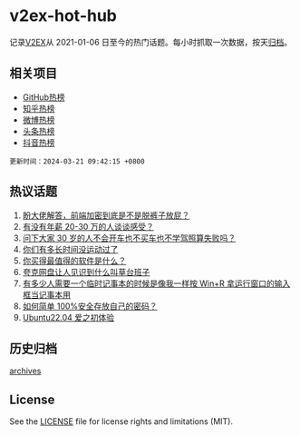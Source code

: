 # v2ex-hot-hub

 记录[V2EX](https://www.v2ex.com/)从 2021-01-06 日至今的热门话题。每小时抓取一次数据，按天[归档](archives)。
 
 ## 相关项目

- [GitHub热榜](https://github.com/lonnyzhang423/github-hot-hub)
- [知乎热榜](https://github.com/lonnyzhang423/zhihu-hot-hub)
- [微博热榜](https://github.com/lonnyzhang423/weibo-hot-hub)
- [头条热榜](https://github.com/lonnyzhang423/toutiao-hot-hub)
- [抖音热榜](https://github.com/lonnyzhang423/douyin-hot-hub)


 `更新时间：2024-03-21 09:42:15 +0800`

## 热议话题

1. [盼大佬解答，前端加密到底是不是脱裤子放屁？](https://www.v2ex.com/t/1025454)
1. [有没有年薪 20-30 万的人谈谈感受？](https://www.v2ex.com/t/1025322)
1. [问下大家 30 岁的人不会开车也不买车也不学驾照算失败吗？](https://www.v2ex.com/t/1025457)
1. [你们有多长时间没运动过了](https://www.v2ex.com/t/1025312)
1. [你买得最值得的软件是什么？](https://www.v2ex.com/t/1025405)
1. [夸克网盘让人见识到什么叫草台班子](https://www.v2ex.com/t/1025341)
1. [有多少人需要一个临时记事本的时候是像我一样按 Win+R 拿运行窗口的输入框当记事本用](https://www.v2ex.com/t/1025387)
1. [如何简单 100%安全存放自己的密码？](https://www.v2ex.com/t/1025348)
1. [Ubuntu22.04 爱之初体验](https://www.v2ex.com/t/1025370)

## 历史归档

[archives](archives)

## License

See the [LICENSE](LICENSE) file for license rights and limitations (MIT).
